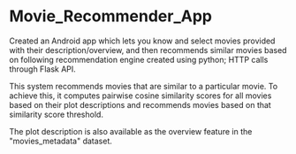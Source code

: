 # Movie_Recommender_App
Created an Android app which lets you know and select movies provided with their description/overview, and then recommends similar movies based on following recommendation engine created using python; HTTP calls through Flask API.

This system recommends movies that are similar to a particular movie. To achieve this, it computes pairwise cosine similarity scores for all movies based on their plot descriptions and recommends movies based on that similarity score threshold.

The plot description is also available as the overview feature in the "movies_metadata" dataset.
